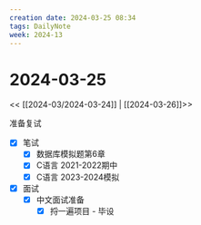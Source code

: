 ```yaml
---
creation date: 2024-03-25 08:34
tags: DailyNote
week: 2024-13
---
```


# 2024-03-25

<< [[2024-03/2024-03-24]] | [[2024-03-26]]>>

准备复试
- [x] 笔试
	- [x] 数据库模拟题第6章
	- [x] C语言 2021-2022期中
	- [x] C语言 2023-2024模拟
- [x] 面试
	- [x] 中文面试准备
		- [x] 捋一遍项目 - 毕设